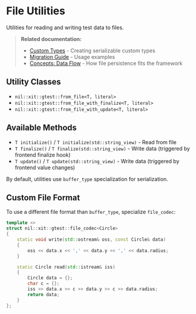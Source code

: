 # File Utilities

Utilities for reading and writing test data to files.

> **Related documentation:**
> - [Custom Types](./06-custom-types.md) - Creating serializable custom types
> - [Migration Guide](./02-migration.md#step-5-save-input-to-file) - Usage examples
> - [Concepts: Data Flow](./03-concepts.md#data-flow) - How file persistence fits the framework

## Utility Classes

- `nil::xit::gtest::from_file<T, literal>`
- `nil::xit::gtest::from_file_with_finalize<T, literal>`
- `nil::xit::gtest::from_file_with_update<T, literal>`

## Available Methods

- `T initialize()` / `T initialize(std::string_view)` - Read from file
- `T finalize()` / `T finalize(std::string_view)` - Write data (triggered by frontend finalize hook)
- `T update()` / `T update(std::string_view)` - Write data (triggered by frontend value changes)

By default, utilities use `buffer_type` specialization for serialization.

## Custom File Format

To use a different file format than `buffer_type`, specialize `file_codec`:

```cpp
template <>
struct nil::xit::gtest::file_codec<Circle>
{
    static void write(std::ostream& oss, const Circle& data)
    {
        oss << data.x << ',' << data.y << ',' << data.radius;
    }

    static Circle read(std::istream& iss)
    {
        Circle data = {};
        char c = {};
        iss >> data.x >> c >> data.y >> c >> data.radius;
        return data;
    }
};
```